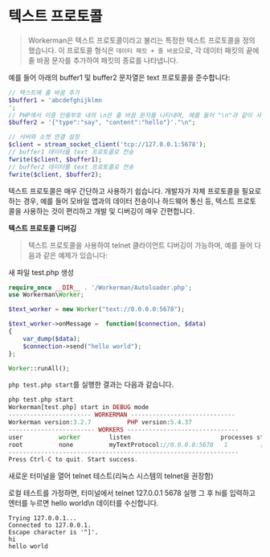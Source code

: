 # 텍스트 프로토콜
> Workerman은 텍스트 프로토콜이라고 불리는 특정한 텍스트 프로토콜을 정의했습니다. 이 프로토콜 형식은 ```데이터 패킷 + 줄 바꿈```으로, 각 데이터 패킷의 끝에 줄 바꿈 문자를 추가하여 패킷의 종료를 나타냅니다.

예를 들어 아래의 buffer1 및 buffer2 문자열은 text 프로토콜을 준수합니다:

```php
// 텍스트에 줄 바꿈 추가
$buffer1 = 'abcdefghijklmn
';
// PHP에서 이중 인용부호 내의 \n은 줄 바꿈 문자를 나타내며, 예를 들어 "\n"과 같이 사용됩니다.
$buffer2 = '{"type":"say", "content":"hello"}'."\n";

// 서버와 소켓 연결 설정
$client = stream_socket_client('tcp://127.0.0.1:5678');
// buffer1 데이터를 text 프로토콜로 전송
fwrite($client, $buffer1);
// buffer2 데이터를 text 프로토콜로 전송
fwrite($client, $buffer2);
```

텍스트 프로토콜은 매우 간단하고 사용하기 쉽습니다. 개발자가 자체 프로토콜을 필요로 하는 경우, 예를 들어 모바일 앱과의 데이터 전송이나 하드웨어 통신 등, 텍스트 프로토콜을 사용하는 것이 편리하고 개발 및 디버깅이 매우 간편합니다.

**텍스트 프로토콜 디버깅**

> 텍스트 프로토콜을 사용하여 telnet 클라이언트 디버깅이 가능하며, 예를 들어 다음과 같은 예제가 있습니다:

새 파일 test.php 생성

```php
require_once __DIR__ . '/Workerman/Autoloader.php';
use Workerman\Worker;

$text_worker = new Worker("text://0.0.0.0:5678");

$text_worker->onMessage =  function($connection, $data)
{
    var_dump($data);
    $connection->send("hello world");
};

Worker::runAll();
```

```php test.php start```를 실행한 결과는 다음과 같습니다.

```php
php test.php start
Workerman[test.php] start in DEBUG mode
----------------------- WORKERMAN -----------------------------
Workerman version:3.2.7          PHP version:5.4.37
------------------------ WORKERS -------------------------------
user          worker        listen                         processes status
root          none          myTextProtocol://0.0.0.0:5678   1         [OK]
----------------------------------------------------------------
Press Ctrl-C to quit. Start success.
```

새로운 터미널을 열어 telnet 테스트(리눅스 시스템의 telnet을 권장함)

로컬 테스트를 가정하면,
터미널에서 telnet 127.0.0.1 5678 실행
그 후 hi를 입력하고 엔터를 누르면 hello world\n 데이터를 수신합니다.

```telnet 127.0.0.1 5678
Trying 127.0.0.1...
Connected to 127.0.0.1.
Escape character is '^]'.
hi
hello world
```
